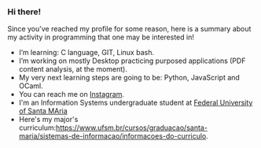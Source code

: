 ### Hi there! 

Since you've reached my profile for some reason, here is a summary about my activity in programming that one may be interested in!

-  I’m learning: C language, GIT, Linux bash.
-  I’m working on mostly Desktop practicing purposed applications (PDF content analysis, at the moment).
-  My very next learning steps are going to be: Python, JavaScript and OCaml.
-  You can reach me on [Instagram](https://www.instagram.com/inaciocbuemo/).
-  I'm an Information Systems undergraduate student at [Federal University of Santa MAria](https://www.ufsm.br/) 
-  Here's my major's curriculum:https://www.ufsm.br/cursos/graduacao/santa-maria/sistemas-de-informacao/informacoes-do-curriculo.
